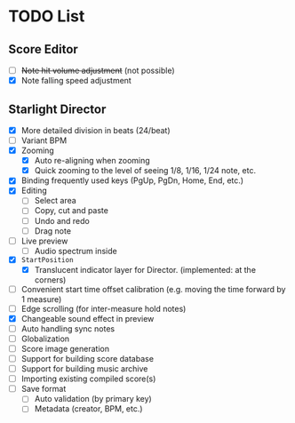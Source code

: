 ﻿# TODO List

## Score Editor

- [ ] <del>Note hit volume adjustment</del> (not possible)
- [x] Note falling speed adjustment

## Starlight Director

- [x] More detailed division in beats (24/beat)
- [ ] Variant BPM
- [x] Zooming
  - [x] Auto re-aligning when zooming
  - [x] Quick zooming to the level of seeing 1/8, 1/16, 1/24 note, etc.
- [x] Binding frequently used keys (PgUp, PgDn, Home, End, etc.)
- [x] Editing
  - [ ] Select area
  - [ ] Copy, cut and paste
  - [ ] Undo and redo
  - [ ] Drag note
- [ ] Live preview
  - [ ] Audio spectrum inside
- [x] `StartPosition`
  - [x] Translucent indicator layer for Director. (implemented: at the corners)
- [ ] Convenient start time offset calibration (e.g. moving the time forward by 1 measure)
- [ ] Edge scrolling (for inter-measure hold notes)
- [x] Changeable sound effect in preview
- [ ] Auto handling sync notes
- [ ] Globalization
- [ ] Score image generation
- [ ] Support for building score database
- [ ] Support for building music archive
- [ ] Importing existing compiled score(s)
- [ ] Save format
  - [ ] Auto validation (by primary key)
  - [ ] Metadata (creator, BPM, etc.)
